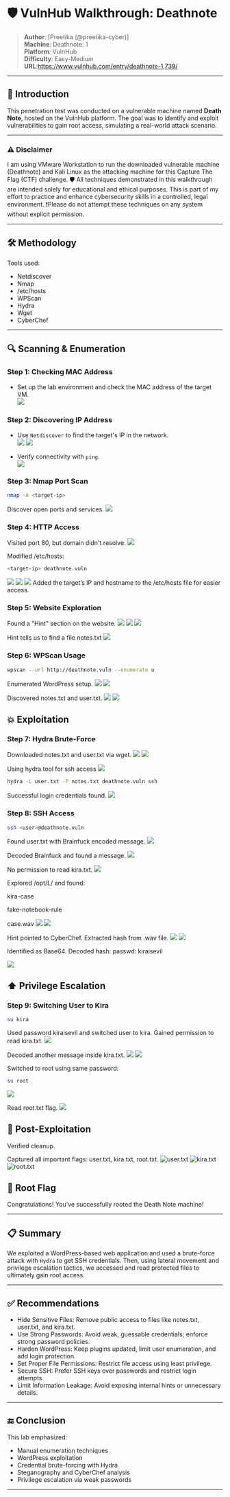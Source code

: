 # 🛡️ VulnHub Walkthrough: Deathnote

> **Author**: [Preetika (@preetika-cyber)]  
> **Machine**: Deathnote: 1  
> **Platform**: VulnHub  
> **Difficulty**: Easy-Medium
> **URL**:https://www.vulnhub.com/entry/deathnote-1,739/

---

## 🧠 Introduction

This penetration test was conducted on a vulnerable machine named **Death Note**, hosted on the VulnHub platform. The goal was to identify and exploit vulnerabilities to gain root access, simulating a real-world attack scenario.

---

### ⚠️ Disclaimer
I am using VMware Workstation to run the downloaded vulnerable machine (Deathnote) and Kali Linux as the attacking machine for this Capture The Flag (CTF) challenge.
🛡️ All techniques demonstrated in this walkthrough are intended solely for educational and ethical purposes. This is part of my effort to practice and enhance cybersecurity skills in a controlled, legal environment.
❗Please do not attempt these techniques on any system without explicit permission.

---

## 🛠️ Methodology

Tools used:
- Netdiscover
- Nmap
- /etc/hosts
- WPScan
- Hydra
- Wget
- CyberChef

---

## 🔍 Scanning & Enumeration

### Step 1: Checking MAC Address
- Set up the lab environment and check the MAC address of the target VM.  
![](Screenshots/1_mac_address.png)

### Step 2: Discovering IP Address
- Use `Netdiscover` to find the target's IP in the network.  
![](Screenshots/2_netdiscover.png)
![](Screenshots/3_ip_address.png)

- Verify connectivity with `ping`.  
![](Screenshots/4_ping.png)

### Step 3: Nmap Port Scan
```bash
nmap -A <target-ip>
```
Discover open ports and services.
![](Screenshots/5_nmap.png)

### Step 4: HTTP Access
Visited port 80, but domain didn't resolve.
![](Screenshots/6_port80.png)

Modified /etc/hosts:
```bash
<target-ip> deathnote.vuln
```
![](Screenshots/7_etc_hosts.png)
![](Screenshots/8_etc_hosts.png)
![](Screenshots/9_etc_hosts.png)
Added the target’s IP and hostname to the /etc/hosts file for easier access.

### Step 5: Website Exploration
Found a "Hint" section on the website.
![](Screenshots/10_port80.png)
![](Screenshots/11_http.png)
![](Screenshots/12_hint.png)

Hint tells us to find a file notes.txt
![](Screenshots/13_hint.png)

### Step 6: WPScan Usage

```bash
wpscan --url http://deathnote.vuln --enumerate u
```
Enumerated WordPress setup.
![](Screenshots/14_wpscan.png)
![](Screenshots/15_directory.png)

Discovered notes.txt and user.txt.
![](Screenshots/16_directory.png)
![](Screenshots/17_notes_txt.png)

## 💥 Exploitation

### Step 7: Hydra Brute-Force
Downloaded notes.txt and user.txt via wget.
![](Screenshots/18_wget.png)
![](Screenshots/19_wget.png)

Using hydra tool for ssh access
![](Screenshots/20_hydra.png)

```bash
hydra -L user.txt -P notes.txt deathnote.vuln ssh
```
Successful login credentials found.
![](Screenshots/21_ssh.png)

### Step 8: SSH Access

```bash
ssh <user>@deathnote.vuln
```
Found user.txt with Brainfuck encoded message.
![](Screenshots/22_ssh.png)

Decoded Brainfuck and found a message.
![](Screenshots/23_user_txt.png)

No permission to read kira.txt.
![](Screenshots/24_kira_txt.png)

Explored /opt/L/ and found:

kira-case

fake-notebook-rule

case.wav
![](Screenshots/25_kira-case.png)
![](Screenshots/26_case_wav.png)

Hint pointed to CyberChef. Extracted hash from .wav file.
![](Screenshots/27_case_wav.png)
![](Screenshots/28_hash_type.png)

Identified as Base64. Decoded hash:
passwd: kiraisevil

![](Screenshots/29_hash_decode.png)

## ⬆️ Privilege Escalation

### Step 9: Switching User to Kira

```bash
su kira
```
Used password kiraisevil and switched user to kira.
Gained permission to read kira.txt.
![](Screenshots/30_kira_txt.png)

Decoded another message inside kira.txt.
![](Screenshots/31_kira_txt.png)
![](Screenshots/32_misa.png)

Switched to root using same password:

```bash
su root
```
![](Screenshots/33_root.png)

Read root.txt flag.
![](Screenshots/34_root_txt.png)

## 🧹 Post-Exploitation

Verified cleanup.

Captured all important flags: user.txt, kira.txt, root.txt.
![user.txt](Screenshots/23_user_txt.png)
![kira.txt](Screenshots/31_kira_txt.png)
![root.txt](Screenshots/34_root_txt.png)

## 🎉 Root Flag

Congratulations! You’ve successfully rooted the Death Note machine!

---

## 📋 Summary

We exploited a WordPress-based web application and used a brute-force attack with `Hydra` to get SSH credentials. Then, using lateral movement and privilege escalation tactics, we accessed and read protected files to ultimately gain root access.

---

## ✅ Recommendations

- Hide Sensitive Files: Remove public access to files like notes.txt, user.txt, and kira.txt.
- Use Strong Passwords: Avoid weak, guessable credentials; enforce strong password policies.
- Harden WordPress: Keep plugins updated, limit user enumeration, and add login protection.
- Set Proper File Permissions: Restrict file access using least privilege.
- Secure SSH: Prefer SSH keys over passwords and restrict login attempts.
- Limit Information Leakage: Avoid exposing internal hints or unnecessary details.

---

## 🔚 Conclusion
This lab emphasized:

- Manual enumeration techniques
- WordPress exploitation
- Credential brute-forcing with Hydra
- Steganography and CyberChef analysis
- Privilege escalation via weak passwords

---

